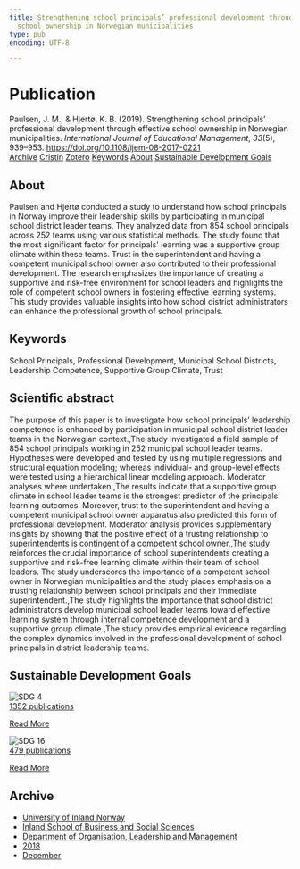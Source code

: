 ```yaml
---
title: Strengthening school principals’ professional development through effective
  school ownership in Norwegian municipalities
type: pub
encoding: UTF-8

---
```

<h1>Publication</h1>
<article id="csl-bib-container-FMB7IL75" class="csl-bib-container">
  <div class="csl-bib-body"> <div class="csl-entry">Paulsen, J. M., &#38; Hjertø, K. B. (2019). Strengthening school principals’ professional development through effective school ownership in Norwegian municipalities. <i>International Journal of Educational Management</i>, <i>33</i>(5), 939–953. <a href="https://doi.org/10.1108/ijem-08-2017-0221">https://doi.org/10.1108/ijem-08-2017-0221</a></div> </div>
  <div class="csl-bib-buttons">
    <a href="#taxonomy-article-FMB7IL75" alt="archive" class="csl-bib-button">Archive</a>
    <a href="https://app.cristin.no/results/show.jsf?id=1638142" alt="Cristin" class="csl-bib-button">Cristin</a>
    <a href="http://zotero.org/groups/5881554/items/FMB7IL75" alt="Zotero" class="csl-bib-button">Zotero</a>
    <a href="#keywords-article-FMB7IL75" alt="keywords" class="csl-bib-button">Keywords</a>
    <a href="#about-article-FMB7IL75" alt="about_pub" class="csl-bib-button">About</a>
    <a href="#sdg-article-FMB7IL75" alt="sdg" class="csl-bib-button">Sustainable Development Goals</a>
  </div>
  <div id="csl-bib-meta-container-FMB7IL75"></div>
</article>
<div id="csl-bib-meta-FMB7IL75" class="csl-bib-meta">
  <article id="about-article-FMB7IL75" class="about_pub-article">
    <h1>About</h1>
    Paulsen and Hjertø conducted a study to understand how school principals in Norway improve their leadership skills by participating in municipal school district leader teams. They analyzed data from 854 school principals across 252 teams using various statistical methods. The study found that the most significant factor for principals' learning was a supportive group climate within these teams. Trust in the superintendent and having a competent municipal school owner also contributed to their professional development. The research emphasizes the importance of creating a supportive and risk-free environment for school leaders and highlights the role of competent school owners in fostering effective learning systems. This study provides valuable insights into how school district administrators can enhance the professional growth of school principals.
  </article>
  <article id="keywords-article-FMB7IL75" class="keywords-article">
    <h1>Keywords</h1>
    School Principals, Professional Development, Municipal School Districts, Leadership Competence, Supportive Group Climate, Trust
  </article>
  <article id="abstract-article-FMB7IL75" class="abstract-article">
    <h1>Scientific abstract</h1>
    The purpose of this paper is to investigate how school principals’ leadership competence is enhanced by participation in municipal school district leader teams in the Norwegian context.,The study investigated a field sample of 854 school principals working in 252 municipal school leader teams. Hypotheses were developed and tested by using multiple regressions and structural equation modeling; whereas individual- and group-level effects were tested using a hierarchical linear modeling approach. Moderator analyses where undertaken.,The results indicate that a supportive group climate in school leader teams is the strongest predictor of the principals’ learning outcomes. Moreover, trust to the superintendent and having a competent municipal school owner apparatus also predicted this form of professional development. Moderator analysis provides supplementary insights by showing that the positive effect of a trusting relationship to superintendents is contingent of a competent school owner.,The study reinforces the crucial importance of school superintendents creating a supportive and risk-free learning climate within their team of school leaders. The study underscores the importance of a competent school owner in Norwegian municipalities and the study places emphasis on a trusting relationship between school principals and their immediate superintendent.,The study highlights the importance that school district administrators develop municipal school leader teams toward effective learning system through internal competence development and a supportive group climate.,The study provides empirical evidence regarding the complex dynamics involved in the professional development of school principals in district leadership teams.
  </article>
  <article id="sdg-article-FMB7IL75" class="sdg-article">
    <h1>Sustainable Development Goals</h1>
    <div class="sdg-container"><div id="sdg4" class="sdg">
        <img src="{{< params subfolder >}}images/sdg/sdg04_en.png" class="image" alt="SDG 4">
        <div class="sdg-overlay">
          <a href="{{< params subfolder >}}en/archive/?sdg=4#archive" class="sdg-publication-count"><span>1352</span> publications</a>
          <p><a href="https://sdgs.un.org/goals/goal4" class="sdg-read-more">Read More</a></p>
        </div>
      </div> <div id="sdg16" class="sdg">
        <img src="{{< params subfolder >}}images/sdg/sdg16_en.png" class="image" alt="SDG 16">
        <div class="sdg-overlay">
          <a href="{{< params subfolder >}}en/archive/?sdg=16#archive" class="sdg-publication-count"><span>479</span> publications</a>
          <p><a href="https://sdgs.un.org/goals/goal16" class="sdg-read-more">Read More</a></p>
        </div>
      </div></div>
  </article>
  <article id="taxonomy-article-FMB7IL75" class="taxonomy-article">
    <h1>Archive</h1>
    <ul>
      <li><a href="{{< params subfolder >}}en/archive/?key=3DCRN523">University of Inland Norway</a></li>
      <li><a href="{{< params subfolder >}}en/archive/?key=DU8Q9LN9">Inland School of Business and Social Sciences</a></li>
      <li><a href="{{< params subfolder >}}en/archive/?key=4LUWR3ZM">Department of Organisation, Leadership and Management</a></li>
      <li><a href="{{< params subfolder >}}en/archive/?key=32SCKVEY">2018</a></li>
      <li><a href="{{< params subfolder >}}en/archive/?key=QIZE7IQF">December</a></li>
    </ul>
  </article>
</div>
